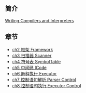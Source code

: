 ## 简介

[Writing Compilers and Interpreters](https://book.douban.com/subject/4204346/)

## 章节

- [ch2 框架 Framework]()
- [ch3 扫描器 Scanner]()
- [ch4 符号表 SymbolTable]()
- [ch5 中间码 ICode]()
- [ch6 解释执行 Executor]()
- [ch7 控制语句解析 Parser Control]()
- [ch8 控制语句执行 Executor Control]()
